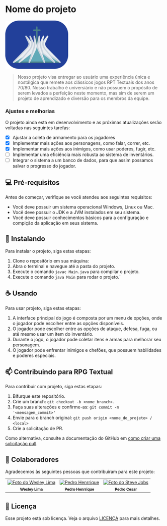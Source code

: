 # Nome do projeto

<img src="src/img/logo.png" alt="Exemplo imagem" width="200">


> Nosso projeto visa entregar ao usuário uma experiência única e nostálgica que remete aos clássicos jogos RPT Textuais dos anos 70/80.
> Nosso trabalho é universiário e não possuem o propósito de serem levados a perfeição neste momento, mas sim de serem um projeto de 
> aprendizado e diversão para os membros da equipe.

### Ajustes e melhorias

O projeto ainda está em desenvolvimento e as próximas atualizações serão voltadas nas seguintes tarefas:

- [x] Ajustar a coleta de armamento para os jogadores
- [x] Implementar mais ações aos personagens, como falar, correr, etc.
- [x] Implementar mais ações aos inimigos, como usar poderes, fugir, etc.
- [ ] Implementar uma eficiência mais robusta ao sistema de inventários.
- [ ] Integrar o sistema a um banco de dados, para que assim possamos salvar o progresso do jogador.

## 💻 Pré-requisitos

Antes de começar, verifique se você atendeu aos seguintes requisitos:

- Você deve possuir um sistema operacional Windows, Linux ou Mac.
- Você deve possuir o JDK e a JVM instalados em seu sistema.
- Você deve possuir conhecimentos básicos para a configuração e compição da aplicação em seus sistema.

## 🚀 Instalando <RPG Textual>

Para instalar o projeto, siga estas etapas:

1. Clone o repositório em sua máquina:
2. Abra o terminal e navegue até a pasta do projeto.
3. Execute o comando `javac Main.java` para compilar o projeto.
4. Execute o comando `java Main` para rodar o projeto.`

## ☕ Usando <RPG Texual>

Para usar projeto, siga estas etapas:

1. A interface principal do jogo é composta por um menu de opções, onde o jogador pode escolher entre as opções disponíveis.
2. O jogador pode escolher entre as opções de ataque, defesa, fuga, ou até mesmo usar um item do inventário.
3. Durante o jogo, o jogador pode coletar itens e armas para melhorar seu personagem.
4. O jogador pode enfrentar inimigos e chefões, que possuem habilidades e poderes especiais.


## 📫 Contribuindo para RPG Textual

Para contribuir com projeto, siga estas etapas:

1. Bifurque este repositório.
2. Crie um branch: `git checkout -b <nome_branch>`.
3. Faça suas alterações e confirme-as: `git commit -m '<mensagem_commit>'`
4. Envie para o branch original: `git push origin <nome_do_projeto> / <local>`
5. Crie a solicitação de PR.

Como alternativa, consulte a documentação do GitHub em [como criar uma solicitação pull](https://help.github.com/en/github/collaborating-with-issues-and-pull-requests/creating-a-pull-request).

## 🤝 Colaboradores

Agradecemos às seguintes pessoas que contribuíram para este projeto:

<table>
  <tr>
    <td align="center">
      <a href="#" title="defina o titulo do link">
        <img src="https://media.licdn.com/dms/image/D4D03AQEPj_QWJ4pfMg/profile-displayphoto-shrink_800_800/0/1710906912813?e=1721865600&v=beta&t=-CBUL9DNTjjoDCh9jGmrpf6XaKkJlQswGIADN3R-C6E" width="100px;" alt="Foto do Wesley Lima"/><br>
        <sub>
          <b>Wesley Lima</b>
        </sub>
      </a>
    </td>
    <td align="center">
      <a href="#" title="defina o titulo do link">
        <img src="https://media.licdn.com/dms/image/D4D03AQEaYTyYetINkQ/profile-displayphoto-shrink_800_800/0/1685739079307?e=1721865600&v=beta&t=eRedKXode-PexxMiM_nsKYHx1PPr5VvVu5ccmDPTA98" width="100px;" alt="Pedro Henrrique"/><br>
        <sub>
          <b>Pedro Henrrique</b>
        </sub>
      </a>
    </td>
    <td align="center">
      <a href="#" title="defina o titulo do link">
        <img src="https://media.licdn.com/dms/image/D4E03AQH7DooITDfsKQ/profile-displayphoto-shrink_400_400/0/1688525101280?e=1721865600&v=beta&t=tksNGtTdjl9WKAeYuDj4gZL0_GgSeEYhgdTpz1omEv4" width="100px;" alt="Foto do Steve Jobs"/><br>
        <sub>
          <b>Pedro Cesar</b>
        </sub>
      </a>
    </td>
  </tr>
</table>


## 📝 Licença

Esse projeto está sob licença. Veja o arquivo [LICENÇA](https://github.com/R2DWess/RTPTextual/blob/main/LICENSE) para mais detalhes.
